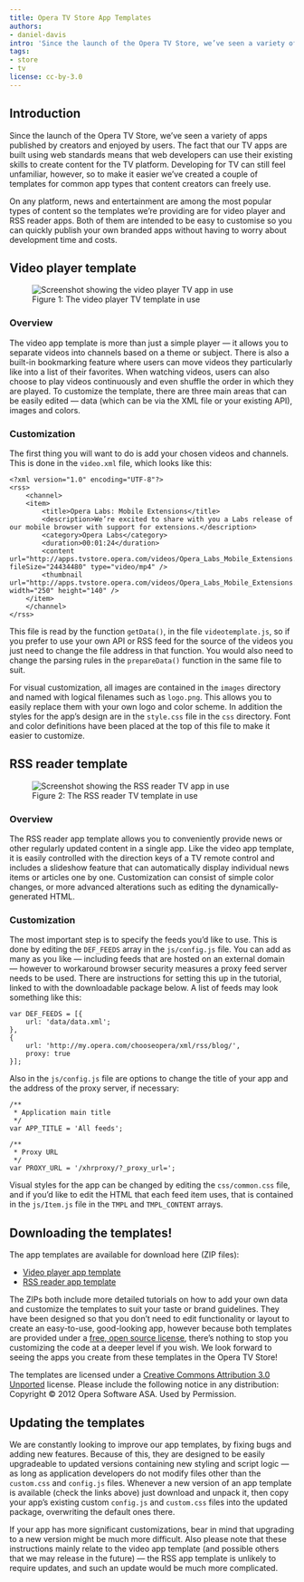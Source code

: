 ```yaml
---
title: Opera TV Store App Templates
authors:
- daniel-davis
intro: 'Since the launch of the Opera TV Store, we’ve seen a variety of apps published by creators and enjoyed by users. The fact that our TV apps are built using web standards means that web developers can use their existing skills to create content for the TV platform. Developing for TV can still feel unfamiliar, however, so to make it easier we’ve created a couple of templates for common types of apps that content creators can freely use.'
tags:
- store
- tv
license: cc-by-3.0
---
```


## Introduction

Since the launch of the Opera TV Store, we’ve seen a variety of apps published by creators and enjoyed by users. The fact that our TV apps are built using web standards means that web developers can use their existing skills to create content for the TV platform. Developing for TV can still feel unfamiliar, however, so to make it easier we’ve created a couple of templates for common app types that content creators can freely use.

On any platform, news and entertainment are among the most popular types of content so the templates we’re providing are for video player and RSS reader apps. Both of them are intended to be easy to customise so you can quickly publish your own branded apps without having to worry about development time and costs.

## Video player template

<figure class="figure" id="figure-1">
	<img src="{{ page.id }}/video-app-template.jpg" alt="Screenshot showing the video player TV app in use" class="figure__media">
	<figcaption class="figure__caption">Figure 1: The video player TV template in use</figcaption>
</figure>

### Overview

The video app template is more than just a simple player — it allows you to separate videos into channels based on a theme or subject. There is also a built-in bookmarking feature where users can move videos they particularly like into a list of their favorites. When watching videos, users can also choose to play videos continuously and even shuffle the order in which they are played. To customize the template, there are three main areas that can be easily edited — data (which can be via the XML file or your existing API), images and colors.

### Customization

The first thing you will want to do is add your chosen videos and channels. This is done in the `video.xml` file, which looks like this:

	<?xml version="1.0" encoding="UTF-8"?>
	<rss>
		<channel>
		<item>
			<title>Opera Labs: Mobile Extensions</title>
			<description>We’re excited to share with you a Labs release of our mobile browser with support for extensions.</description>
			<category>Opera Labs</category>
			<duration>00:01:24</duration>
			<content url="http://apps.tvstore.opera.com/videos/Opera_Labs_Mobile_Extensions.mp4" fileSize="24434480" type="video/mp4" />
			<thumbnail url="http://apps.tvstore.opera.com/videos/Opera_Labs_Mobile_Extensions.jpg" width="250" height="140" />
		</item>
		</channel>
	</rss>

This file is read by the function `getData()`, in the file `videotemplate.js`, so if you prefer to use your own API or RSS feed for the source of the videos you just need to change the file address in that function. You would also need to change the parsing rules in the `prepareData()` function in the same file to suit.

For visual customization, all images are contained in the `images` directory and named with logical filenames such as `logo.png`. This allows you to easily replace them with your own logo and color scheme. In addition the styles for the app’s design are in the `style.css` file in the `css` directory. Font and color definitions have been placed at the top of this file to make it easier to customize.

## RSS reader template

<figure class="figure" id="figure-2">
	<img src="{{ page.id }}/rss-app-template.jpg" alt="Screenshot showing the RSS reader TV app in use" class="figure__media">
	<figcaption class="figure__caption">Figure 2: The RSS reader TV template in use</figcaption>
</figure>

### Overview

The RSS reader app template allows you to conveniently provide news or other regularly updated content in a single app. Like the video app template, it is easily controlled with the direction keys of a TV remote control and includes a slideshow feature that can automatically display individual news items or articles one by one. Customization can consist of simple color changes, or more advanced alterations such as editing the dynamically-generated HTML.

### Customization

The most important step is to specify the feeds you’d like to use. This is done by editing the `DEF_FEEDS` array in the `js/config.js` file. You can add as many as you like — including feeds that are hosted on an external domain — however to workaround browser security measures a proxy feed server needs to be used. There are instructions for setting this up in the tutorial, linked to with the downloadable package below. A list of feeds may look something like this:

	var DEF_FEEDS = [{
		url: 'data/data.xml';
	},
	{
		url: 'http://my.opera.com/chooseopera/xml/rss/blog/',
		proxy: true
	}];

Also in the `js/config.js` file are options to change the title of your app and the address of the proxy server, if necessary:

	/**
	 * Application main title
	 */
	var APP_TITLE = 'All feeds';

	/**
	 * Proxy URL
	 */
	var PROXY_URL = '/xhrproxy/?_proxy_url=';

Visual styles for the app can be changed by editing the `css/common.css` file, and if you’d like to edit the HTML that each feed item uses, that is contained in the `js/Item.js` file in the `TMPL` and `TMPL_CONTENT` arrays.

## Downloading the templates!

The app templates are available for download here (ZIP files):

- [Video player app template][3]
- [RSS reader app template][4]

[3]: http://apps.tvstore.opera.com/templates/videotemplate.zip
[4]: http://apps.tvstore.opera.com/templates/rssreader.zip

The ZIPs both include more detailed tutorials on how to add your own data and customize the templates to suit your taste or brand guidelines. They have been designed so that you don’t need to edit functionality or layout to create an easy-to-use, good-looking app, however because both templates are provided under a [free, open source license][5], there’s nothing to stop you customizing the code at a deeper level if you wish. We look forward to seeing the apps you create from these templates in the Opera TV Store!

[5]: http://creativecommons.org/licenses/by/3.0/

The templates are licensed under a [Creative Commons Attribution 3.0 Unported][6] license. Please include the following notice in any distribution: Copyright © 2012 Opera Software ASA. Used by Permission.

[6]: http://creativecommons.org/licenses/by/3.0/

## Updating the templates

We are constantly looking to improve our app templates, by fixing bugs and adding new features. Because of this, they are designed to be easily upgradeable to updated versions containing new styling and script logic — as long as application developers do not modify files other than the `custom.css` and `config.js` files. Whenever a new version of an app template is available (check the links above) just download and unpack it, then copy your app’s existing custom `config.js` and `custom.css` files into the updated package, overwriting the default ones there.

If your app has more significant customizations, bear in mind that upgrading to a new version might be much more difficult. Also please note that these instructions mainly relate to the video app template (and possible others that we may release in the future) — the RSS app template is unlikely to require updates, and such an update would be much more complicated.
